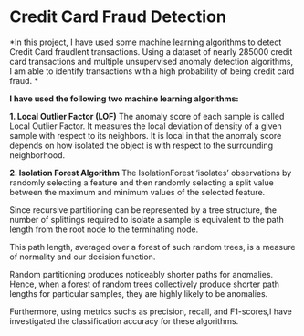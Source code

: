 # Credit Card Fraud Detection

*In this project, I have used some machine learning algorithms to detect Credit Card fraudlent transactions. Using a dataset of nearly 285000 credit card transactions and multiple unsupervised anomaly detection algorithms, I am able to identify transactions with a high probability of being credit card fraud. *

**I have used the following two machine learning algorithms:**

**1. Local Outlier Factor (LOF)**
The anomaly score of each sample is called Local Outlier Factor. It measures the local deviation of density of a given sample with respect to its neighbors. It is local in that the anomaly score depends on how isolated the object is with respect to the surrounding neighborhood.

**2. Isolation Forest Algorithm**
The IsolationForest ‘isolates’ observations by randomly selecting a feature and then randomly selecting a split value between the maximum and minimum values of the selected feature.

Since recursive partitioning can be represented by a tree structure, the number of splittings required to isolate a sample is equivalent to the path length from the root node to the terminating node.

This path length, averaged over a forest of such random trees, is a measure of normality and our decision function.

Random partitioning produces noticeably shorter paths for anomalies. Hence, when a forest of random trees collectively produce shorter path lengths for particular samples, they are highly likely to be anomalies.

Furthermore, using metrics suchs as precision, recall, and F1-scores,I have investigated  the classification accuracy for these algorithms.